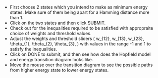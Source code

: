 - First choose 2 states which you intend to make as minimum energy states. Make sure of them being apart for a Hamming distance more than 1.
- Click on the two states and then click SUBMIT.
- Check out for the inequalities required to be satisfied with appropraite choice of weights and threshold values.
- Adjust the weights and threshold sliders \( w_{12}, w_{13}, w_{23}, \theta_{1}, \theta_{2}, \theta_{3}, \) with values in the range -1 and 1 to satisfy the inequalities.
- Click on DONE to submit, and then see how does the Hopfield model and energy transition diagram looks like.
- Move the mouse over the transition diagram to see the possible paths from higher energy state to lower energy states.

